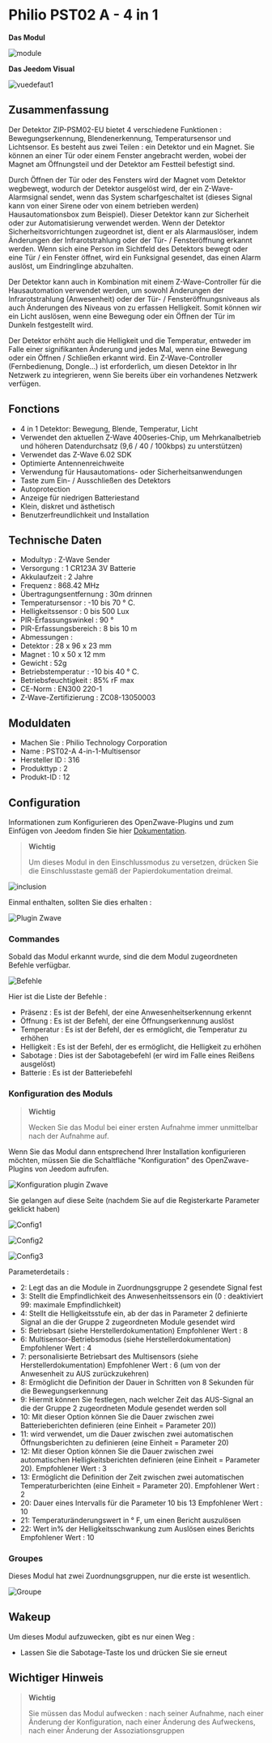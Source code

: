 # Philio PST02 A - 4 in 1

**Das Modul**

![module](images/philio.pst02a/module.jpg)

**Das Jeedom Visual**

![vuedefaut1](images/philio.pst02a/vuedefaut1.jpg)

## Zusammenfassung

Der Detektor ZIP-PSM02-EU bietet 4 verschiedene Funktionen : Bewegungserkennung, Blendenerkennung, Temperatursensor und Lichtsensor. Es besteht aus zwei Teilen : ein Detektor und ein Magnet. Sie können an einer Tür oder einem Fenster angebracht werden, wobei der Magnet am Öffnungsteil und der Detektor am Festteil befestigt sind.

Durch Öffnen der Tür oder des Fensters wird der Magnet vom Detektor wegbewegt, wodurch der Detektor ausgelöst wird, der ein Z-Wave-Alarmsignal sendet, wenn das System scharfgeschaltet ist (dieses Signal kann von einer Sirene oder von einem betrieben werden) Hausautomationsbox zum Beispiel). Dieser Detektor kann zur Sicherheit oder zur Automatisierung verwendet werden. Wenn der Detektor Sicherheitsvorrichtungen zugeordnet ist, dient er als Alarmauslöser, indem Änderungen der Infrarotstrahlung oder der Tür- / Fensteröffnung erkannt werden. Wenn sich eine Person im Sichtfeld des Detektors bewegt oder eine Tür / ein Fenster öffnet, wird ein Funksignal gesendet, das einen Alarm auslöst, um Eindringlinge abzuhalten.

Der Detektor kann auch in Kombination mit einem Z-Wave-Controller für die Hausautomation verwendet werden, um sowohl Änderungen der Infrarotstrahlung (Anwesenheit) oder der Tür- / Fensteröffnungsniveaus als auch Änderungen des Niveaus von zu erfassen Helligkeit. Somit können wir ein Licht auslösen, wenn eine Bewegung oder ein Öffnen der Tür im Dunkeln festgestellt wird.

Der Detektor erhöht auch die Helligkeit und die Temperatur, entweder im Falle einer signifikanten Änderung und jedes Mal, wenn eine Bewegung oder ein Öffnen / Schließen erkannt wird. Ein Z-Wave-Controller (Fernbedienung, Dongle…) ist erforderlich, um diesen Detektor in Ihr Netzwerk zu integrieren, wenn Sie bereits über ein vorhandenes Netzwerk verfügen.

## Fonctions

-   4 in 1 Detektor: Bewegung, Blende, Temperatur, Licht
-   Verwendet den aktuellen Z-Wave 400series-Chip, um Mehrkanalbetrieb und höheren Datendurchsatz (9,6 / 40 / 100kbps) zu unterstützen)
-   Verwendet das Z-Wave 6.02 SDK
-   Optimierte Antennenreichweite
-   Verwendung für Hausautomations- oder Sicherheitsanwendungen
-   Taste zum Ein- / Ausschließen des Detektors
-   Autoprotection
-   Anzeige für niedrigen Batteriestand
-   Klein, diskret und ästhetisch
-   Benutzerfreundlichkeit und Installation

## Technische Daten

-   Modultyp : Z-Wave Sender
-   Versorgung : 1 CR123A 3V Batterie
-   Akkulaufzeit : 2 Jahre
-   Frequenz : 868.42 MHz
-   Übertragungsentfernung : 30m drinnen
-   Temperatursensor : -10 bis 70 ° C.
-   Helligkeitssensor : 0 bis 500 Lux
-   PIR-Erfassungswinkel : 90 °
-   PIR-Erfassungsbereich : 8 bis 10 m
-   Abmessungen :
  -   Detektor : 28 x 96 x 23 mm
  -   Magnet : 10 x 50 x 12 mm
-   Gewicht : 52g
-   Betriebstemperatur : -10 bis 40 ° C.
-   Betriebsfeuchtigkeit : 85% rF max
-   CE-Norm : EN300 220-1
-   Z-Wave-Zertifizierung : ZC08-13050003

## Moduldaten

-   Machen Sie : Philio Technology Corporation
-   Name : PST02-A 4-in-1-Multisensor
-   Hersteller ID : 316
-   Produkttyp : 2
-   Produkt-ID : 12

## Configuration

Informationen zum Konfigurieren des OpenZwave-Plugins und zum Einfügen von Jeedom finden Sie hier [Dokumentation](https://doc.jeedom.com/de_DE/plugins/automation%20protocol/openzwave/).

> **Wichtig**
>
> Um dieses Modul in den Einschlussmodus zu versetzen, drücken Sie die Einschlusstaste gemäß der Papierdokumentation dreimal.

![inclusion](images/philio.pst02a/inclusion.jpg)

Einmal enthalten, sollten Sie dies erhalten :

![Plugin Zwave](images/philio.pst02a/information.jpg)

### Commandes

Sobald das Modul erkannt wurde, sind die dem Modul zugeordneten Befehle verfügbar.

![Befehle](images/philio.pst02a/commandes.jpg)

Hier ist die Liste der Befehle :

-   Präsenz : Es ist der Befehl, der eine Anwesenheitserkennung erkennt
-   Öffnung : Es ist der Befehl, der eine Öffnungserkennung auslöst
-   Temperatur : Es ist der Befehl, der es ermöglicht, die Temperatur zu erhöhen
-   Helligkeit : Es ist der Befehl, der es ermöglicht, die Helligkeit zu erhöhen
-   Sabotage : Dies ist der Sabotagebefehl (er wird im Falle eines Reißens ausgelöst)
-   Batterie : Es ist der Batteriebefehl

### Konfiguration des Moduls

> **Wichtig**
>
> Wecken Sie das Modul bei einer ersten Aufnahme immer unmittelbar nach der Aufnahme auf.

Wenn Sie das Modul dann entsprechend Ihrer Installation konfigurieren möchten, müssen Sie die Schaltfläche "Konfiguration" des OpenZwave-Plugins von Jeedom aufrufen.

![Konfiguration plugin Zwave](images/plugin/bouton_configuration.jpg)

Sie gelangen auf diese Seite (nachdem Sie auf die Registerkarte Parameter geklickt haben)

![Config1](images/philio.pst02a/config1.jpg)

![Config2](images/philio.pst02a/config2.jpg)

![Config3](images/philio.pst02a/config3.jpg)

Parameterdetails :

-   2: Legt das an die Module in Zuordnungsgruppe 2 gesendete Signal fest
-   3: Stellt die Empfindlichkeit des Anwesenheitssensors ein (0 : deaktiviert 99: maximale Empfindlichkeit)
-   4: Stellt die Helligkeitsstufe ein, ab der das in Parameter 2 definierte Signal an die der Gruppe 2 zugeordneten Module gesendet wird
-   5: Betriebsart (siehe Herstellerdokumentation) Empfohlener Wert : 8
-   6: Multisensor-Betriebsmodus (siehe Herstellerdokumentation) Empfohlener Wert : 4
-   7: personalisierte Betriebsart des Multisensors (siehe Herstellerdokumentation) Empfohlener Wert : 6 (um von der Anwesenheit zu AUS zurückzukehren)
-   8: Ermöglicht die Definition der Dauer in Schritten von 8 Sekunden für die Bewegungserkennung
-   9: Hiermit können Sie festlegen, nach welcher Zeit das AUS-Signal an die der Gruppe 2 zugeordneten Module gesendet werden soll
-   10: Mit dieser Option können Sie die Dauer zwischen zwei Batterieberichten definieren (eine Einheit = Parameter 20))
-   11: wird verwendet, um die Dauer zwischen zwei automatischen Öffnungsberichten zu definieren (eine Einheit = Parameter 20)
-   12: Mit dieser Option können Sie die Dauer zwischen zwei automatischen Helligkeitsberichten definieren (eine Einheit = Parameter 20). Empfohlener Wert : 3
-   13: Ermöglicht die Definition der Zeit zwischen zwei automatischen Temperaturberichten (eine Einheit = Parameter 20). Empfohlener Wert : 2
-   20: Dauer eines Intervalls für die Parameter 10 bis 13 Empfohlener Wert : 10
-   21: Temperaturänderungswert in ° F, um einen Bericht auszulösen
-   22: Wert in% der Helligkeitsschwankung zum Auslösen eines Berichts Empfohlener Wert : 10

### Groupes

Dieses Modul hat zwei Zuordnungsgruppen, nur die erste ist wesentlich.

![Groupe](images/philio.pst02a/groupe.jpg)

## Wakeup

Um dieses Modul aufzuwecken, gibt es nur einen Weg :

-   Lassen Sie die Sabotage-Taste los und drücken Sie sie erneut

## Wichtiger Hinweis

> **Wichtig**
>
> Sie müssen das Modul aufwecken : nach seiner Aufnahme, nach einer Änderung der Konfiguration, nach einer Änderung des Aufweckens, nach einer Änderung der Assoziationsgruppen
